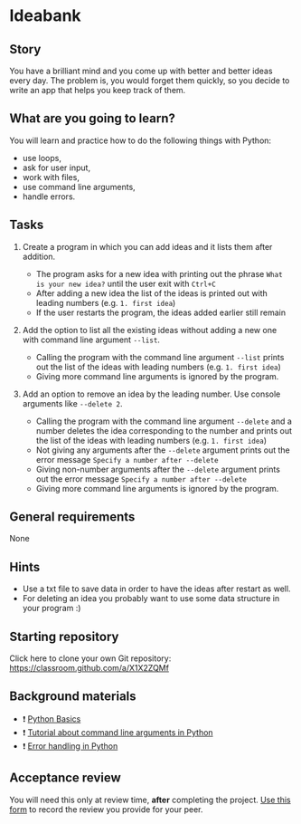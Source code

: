 # Ideabank

## Story

You have a brilliant mind and you come up with better and better ideas every day.
The problem is, you would forget them quickly, so you decide to write an app that
helps you keep track of them.

## What are you going to learn?
You will learn and practice how to do the following things with Python:
- use loops,
- ask for user input,
- work with files,
- use command line arguments,
- handle errors.

## Tasks


1. Create a program in which you can add ideas and it lists them after addition.

    - The program asks for a new idea with printing out the phrase `What is your new idea?` until the user exit with `Ctrl+C`
    - After adding a new idea the list of the ideas is printed out with leading numbers (e.g. `1. first idea`)
    - If the user restarts the program, the ideas added earlier still remain

2. Add the option to list all the existing ideas without adding a new one with command line argument `--list`.

    - Calling the program with the command line argument `--list` prints out the list of the ideas with leading numbers (e.g. `1. first idea`)
    - Giving more command line arguments is ignored by the program.

3. Add an option to remove an idea by the leading number. Use console arguments like `--delete 2`.

    - Calling the program with the command line argument `--delete` and a number deletes the idea corresponding to the number and prints out the list of the ideas with leading numbers (e.g. `1. first idea`)
    - Not giving any arguments after the `--delete` argument prints out the error message `Specify a number after --delete`
    - Giving non-number arguments after the `--delete` argument prints out the error message `Specify a number after --delete`
    - Giving more command line arguments is ignored by the program.


## General requirements


None

## Hints

- Use a txt file to save data in order to have the ideas after restart as well.
- For deleting an idea you probably want to use some data structure in your program :)

## Starting repository

Click here to clone your own Git repository:
https://classroom.github.com/a/X1X2ZQMf

## Background materials

- :exclamation: [Python Basics](https://learn.code.cool/codecool-graph/#/../pages/python/python-basics)
- :exclamation: [Tutorial about command line arguments in Python](https://www.pythonforbeginners.com/system/python-sys-argv)
- :exclamation: [Error handling in Python](https://python-textbok.readthedocs.io/en/stable/Errors_and_Exceptions.html)

## Acceptance review

You will need this only at review time, **after** completing the project.
[Use this form](https://forms.gle/txDrU2D732PXmM7y7) to record the review you provide for your peer.